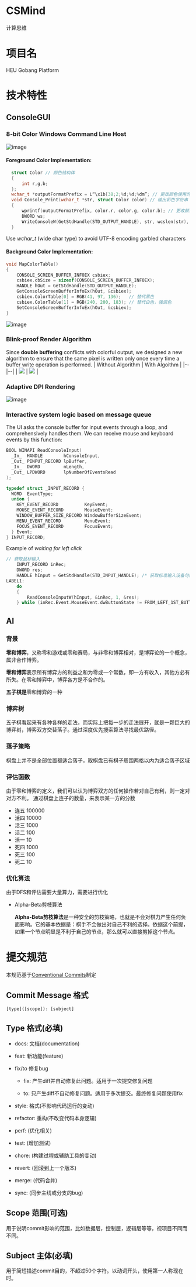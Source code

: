 # CSMind
计算思维
# 项目名
HEU Gobang Platform
# 技术特性
## ConsoleGUI
### 8-bit Color Windows Command Line Host
![image](https://user-images.githubusercontent.com/36219016/230759360-75979914-d5f3-4b2f-a9e6-acbe2fe83420.png)

#### Foreground Color Implementation:
```c
  struct Color // 颜色结构体
  {
      int r,g,b;
  };
  wchar_t *outputFormatPrefix = L“\x1b[38;2;%d;%d;%dm”; // 更改颜色使用的输出前缀
  void Console_Print(wchar_t *str, struct Color color) // 输出彩色字符串
  {
      wprintf(outputFormatPrefix, color.r, color.g, color.b); // 更改颜色
      DWORD ws;
      WriteConsoleW(GetStdHandle(STD_OUTPUT_HANDLE), str, wcslen(str), &ws, NULL); // 输出字符串
  }
```
Use _wchar_t_ (wide char type) to avoid UTF-8 encoding garbled characters

#### Background Color Implementation:
```c
void MapColorTable()
{
    CONSOLE_SCREEN_BUFFER_INFOEX csbiex;
    csbiex.cbSize = sizeof(CONSOLE_SCREEN_BUFFER_INFOEX);
    HANDLE hOut = GetStdHandle(STD_OUTPUT_HANDLE);
    GetConsoleScreenBufferInfoEx(hOut, &csbiex);
    csbiex.ColorTable[0] = RGB(41, 97, 136);   // 替代黑色
    csbiex.ColorTable[1] = RGB(240, 200, 183); // 替代白色，强调色
    SetConsoleScreenBufferInfoEx(hOut, &csbiex);
}
```
![image](https://user-images.githubusercontent.com/36219016/230759404-d4fbf8dd-8d60-4a92-a252-0373f76d5f4d.png)
### Blink-proof Render Algorithm
Since __double buffering__ conflicts with colorful output, we designed a new algorithm to ensure that the same pixel is written only once every time a buffer write operation is performed.
| Without Algorithm | With Algoithm |
|--|--|
| <img src="https://github.com/ZJZ0405/CSMind/blob/develop/static/2023-04-08%2022-45-05%2000_00_18-00_00_21~1.gif"> | <img src="https://github.com/ZJZ0405/CSMind/blob/develop/static/2023-04-08%2022-45-05%2000_00_18-00_00_21.gif"> |

### Adaptive DPI Rendering  
![image](https://user-images.githubusercontent.com/36219016/230759430-8c8ac13f-5668-43ec-8afa-ca8bc72b9470.png)
### Interactive system logic based on message queue
The UI asks the console buffer for input events through a loop, and comprehensively handles them.
We can receive mouse and keyboard events by this function:
```c
BOOL WINAPI ReadConsoleInput(
  _In_  HANDLE        hConsoleInput,
  _Out_ PINPUT_RECORD lpBuffer,
  _In_  DWORD         nLength,
  _Out_ LPDWORD       lpNumberOfEventsRead
);

typedef struct _INPUT_RECORD {
  WORD  EventType;
  union {
    KEY_EVENT_RECORD          KeyEvent;
    MOUSE_EVENT_RECORD        MouseEvent;
    WINDOW_BUFFER_SIZE_RECORD WindowBufferSizeEvent;
    MENU_EVENT_RECORD         MenuEvent;
    FOCUS_EVENT_RECORD        FocusEvent;
  } Event;
} INPUT_RECORD;
```
Example of _waiting for left click_
```c
// 获取鼠标输入
    INPUT_RECORD inRec;
    DWORD res;
    HANDLE hInput = GetStdHandle(STD_INPUT_HANDLE); /* 获取标准输入设备句柄*/
LABEL1:
    do
    {
        ReadConsoleInputW(hInput, &inRec, 1, &res);
    } while (inRec.Event.MouseEvent.dwButtonState != FROM_LEFT_1ST_BUTTON_PRESSED);
```
## AI
### 背景
**零和博弈**，又称零和游戏或零和赛局，与非零和博弈相对，是博弈论的一个概念，属非合作博弈。

**零和博弈**表示所有博弈方的利益之和为零或一个常数，即一方有收入，其他方必有所失。在零和博弈中，博弈各方是不合作的。

**五子棋是**零和博弈的一种
### 博弈树
五子棋看起来有各种各样的走法，而实际上把每一步的走法展开，就是一颗巨大的博弈树，博弈双方交替落子。通过深度优先搜索算法寻找最优路径。
### 落子策略
棋盘上并不是全部位置都适合落子，取棋盘已有棋子周围两格以内为适合落子区域
### 评估函数
由于零和博弈的定义，我们可以认为博弈双方的任何操作若对自己有利，则一定对对方不利。
通过棋盘上连子的数量，来表示某一方的分数
- 连五 100000
- 活四 10000
- 活三 1000
- 活二 100
- 活一 10
- 死四 1000
- 死三 100
- 死二 10
### 优化算法
由于DFS和评估需要大量算力，需要进行优化
- Alpha-Beta剪枝算法

  **Alpha-Beta剪枝算法**是一种安全的剪枝策略，也就是不会对棋力产生任何负面影响。它的基本依据是：棋手不会做出对自己不利的选择。依据这个前提，如果一个节点明显是不利于自己的节点，那么就可以直接剪掉这个节点。



# 提交规范

本规范基于[Conventional Commits](https://www.conventionalcommits.org/en/v1.0.0/)制定

## Commit Message 格式

`[type]([scope]): [subject]`

## Type 格式(必填)

- docs: 文档(documentation)

- feat: 新功能(feature)

- fix/to 修复bug

  - fix: 产生diff并自动修复此问题。适用于一次提交修复问题

  - to: 只产生diff不自动修复问题。适用于多次提交。最终修复问题使用fix

- style: 格式(不影响代码运行的变动)

- refactor: 重构(不改变代码本身逻辑)

- perf: (优化相关)

- test: (增加测试)

- chore: (构建过程或辅助工具的变动)

- revert: (回滚到上一个版本)

- merge: (代码合并)

- sync: (同步主线或分支的bug)

## Scope 范围(可选)

用于说明commit影响的范围，比如数据层，控制层，逻辑层等等，视项目不同而不同。

## Subject 主体(必填)

用于简短描述commit目的，不超过50个字符。以动词开头，使用第一人称现在时。
